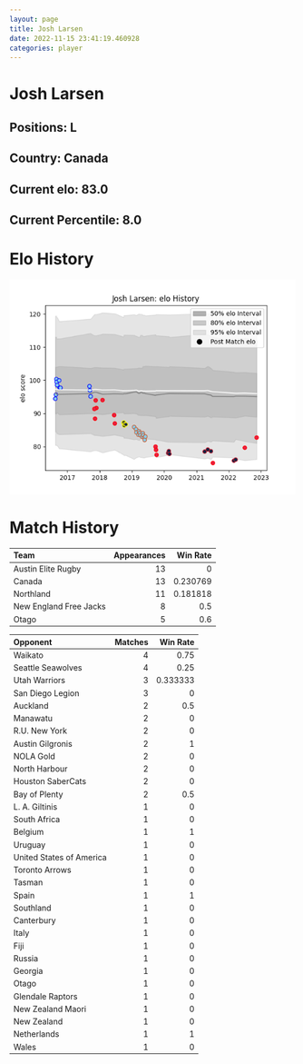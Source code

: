 ```yaml
---  
layout: page  
title: Josh Larsen  
date: 2022-11-15 23:41:19.460928  
categories: player  
---
```

# Josh Larsen

## Positions: L

## Country: Canada

## Current elo: 83.0

## Current Percentile: 8.0

# Elo History


![elo history](history_JoshLarsen.png)
# Match History


| Team                   |   Appearances |   Win Rate |
|:-----------------------|--------------:|-----------:|
| Austin Elite Rugby     |            13 |   0        |
| Canada                 |            13 |   0.230769 |
| Northland              |            11 |   0.181818 |
| New England Free Jacks |             8 |   0.5      |
| Otago                  |             5 |   0.6      |

| Opponent                 |   Matches |   Win Rate |
|:-------------------------|----------:|-----------:|
| Waikato                  |         4 |   0.75     |
| Seattle Seawolves        |         4 |   0.25     |
| Utah Warriors            |         3 |   0.333333 |
| San Diego Legion         |         3 |   0        |
| Auckland                 |         2 |   0.5      |
| Manawatu                 |         2 |   0        |
| R.U. New York            |         2 |   0        |
| Austin Gilgronis         |         2 |   1        |
| NOLA Gold                |         2 |   0        |
| North Harbour            |         2 |   0        |
| Houston SaberCats        |         2 |   0        |
| Bay of Plenty            |         2 |   0.5      |
| L. A. Giltinis           |         1 |   0        |
| South Africa             |         1 |   0        |
| Belgium                  |         1 |   1        |
| Uruguay                  |         1 |   0        |
| United States of America |         1 |   0        |
| Toronto Arrows           |         1 |   0        |
| Tasman                   |         1 |   0        |
| Spain                    |         1 |   1        |
| Southland                |         1 |   0        |
| Canterbury               |         1 |   0        |
| Italy                    |         1 |   0        |
| Fiji                     |         1 |   0        |
| Russia                   |         1 |   0        |
| Georgia                  |         1 |   0        |
| Otago                    |         1 |   0        |
| Glendale Raptors         |         1 |   0        |
| New Zealand Maori        |         1 |   0        |
| New Zealand              |         1 |   0        |
| Netherlands              |         1 |   1        |
| Wales                    |         1 |   0        |